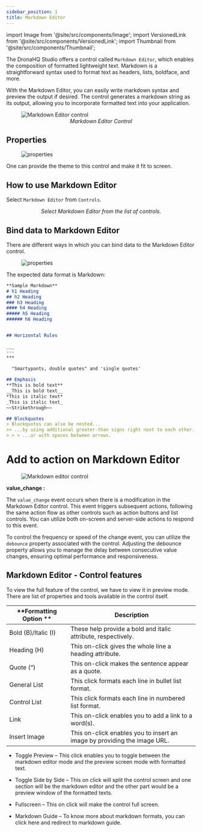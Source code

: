 ```yaml
---
sidebar_position: 1
title: Markdown Editor
---
```

import Image from '@site/src/components/Image'; import VersionedLink from '@site/src/components/VersionedLink'; import
Thumbnail from '@site/src/components/Thumbnail';

The DronaHQ Studio offers a control called `Markdown Editor`, which enables the composition of formatted lightweight text. Markdown is a straightforward syntax used to format text as headers, lists, boldface, and more.

With the Markdown Editor, you can easily write markdown syntax and preview the output if desired. The control generates a markdown string as its output, allowing you to incorporate formatted text into your application.

<figure>
  <Image src="/img/reference/controls/markdown-editor/control.png" alt="Markdown Editor control" />
  <figcaption align = "center"><i>Markdown Editor Control</i></figcaption>
</figure>

## Properties


<figure>
  <Image src="/img/reference/controls/markdown-editor/properties.png" alt="properties"  />
</figure>

One can provide the theme to this control and make it fit to screen.

## How to use Markdown Editor

Select `Markdown Editor` from `Controls`.

<figure>
    <Thumbnail src="/img/reference/controls/markdown-editor/control-list.png" alt="properties" />
    <figcaption align = "center"><i>Select Markdown Editor from the list of controls.</i></figcaption>
</figure>

## Bind data to Markdown Editor

There are different ways in which you can bind data to the Markdown Editor control.

<figure>
    <Image src="/img/reference/controls/markdown-editor/bind-data.jpeg" alt="properties"/>
</figure>

The expected data format is Markdown:

```md
**Sample Markdown**
# h1 Heading
## h2 Heading
### h3 Heading
#### h4 Heading
##### h5 Heading
###### h6 Heading


## Horizontal Rules

___
---
***
  
  "Smartypants, double quotes" and 'single quotes'

## Emphasis
**This is bold text**
__This is bold text__
*This is italic text*
_This is italic text_
~~Strikethrough~~

## Blockquotes
> Blockquotes can also be nested...
>> ...by using additional greater-than signs right next to each other...
> > > ...or with spaces between arrows.

```

# Add to action on Markdown Editor 

<figure>
  <Image src="/img/reference/controls/markdown-editor/control-event.png" alt="Markdown editor control" />
</figure>

**value_change :**

The `value_change` event occurs when there is a modification in the Markdown Editor control. This event triggers subsequent actions, following the same action flow as other controls such as action buttons and list controls. You can utilize both on-screen and server-side actions to respond to this event.

To control the frequency or speed of the change event, you can utilize the `debounce` property associated with the control. Adjusting the debounce property allows you to manage the delay between consecutive value changes, ensuring optimal performance and responsiveness.

## Markdown Editor - Control features

To view the full feature of the control, we have to view it in preview mode. There are list of properties and tools available in the control itself.

<figure>
  <Thumbnail src="/img/reference/controls/markdown-editor/control-feature1.png" alt="Markdown editor control" />
</figure>

| **Formatting Option **      | **Description**                                                                       |
|-------------------------|-----------------------------------------------------------------------------------|
| Bold (B)/Italic (I) | These help provide a bold and italic attribute, respectively.                     |
| Heading (H)         | This on-click gives the whole line a heading attribute.                            |
| Quote (“)           | This on-click makes the sentence appear as a quote.                                |
| General List        | This click formats each line in bullet list format.                                |
| Control List        | This click formats each line in numbered list format.                              |
| Link                | This on-click enables you to add a link to a word(s).                              |
| Insert Image        | This on-click enables you to insert an image by providing the image URL.           |



<figure>
  <Thumbnail src="/img/reference/controls/markdown-editor/control-feature2.png" alt="markdown-editor control" />
</figure>

- Toggle Preview – This click enables you to toggle between the markdown editor mode and the preview screen mode with formatted text.

<figure>
  <Thumbnail src="/img/reference/controls/markdown-editor/control-feature3.png" alt="markdown-editor control" />
</figure>

- Toggle Side by Side – This on click will split the control screen and one section will be the markdown editor and the other part would be a preview window of the formatted texts.

<figure>
  <Thumbnail src="/img/reference/controls/markdown-editor/control-feature4.png" alt="markdown-editor control" />
</figure>

- Fullscreen – This on click will make the control full screen.

- Markdown Guide – To know more about markdown formats, you can click here and redirect to markdown guide.